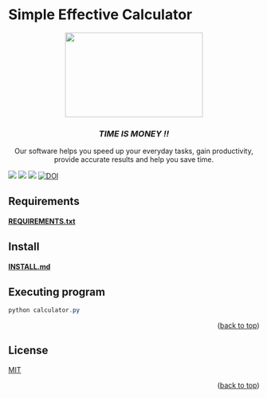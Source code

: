 # Simple Effective Calculator 
<!-- Head -->
<div align = "center">
  <a> <img src="https://user-images.githubusercontent.com/54409683/186730448-f2ebc21a-6107-4fa6-932a-1a5d9030daa2.png" width="276" height="170" /></a>
  <h3 alighn = "center"><b><i>TIME IS MONEY !! </i></b></h3>
  <p>Our software helps you speed up your everyday tasks, gain productivity, provide accurate results and help you save time.</p> 
</div>
<!-- SHIELDS -->

<a href="https://github.com/wutever0017/SE_group28_hw1/issues">
        <img src="https://img.shields.io/github/issues/wutever0017/SE_group28_hw1" /></a>
<a href="https://github.com/wutever0017/SE_group28_hw1/blob/main/LICENSE"> 
        <img src="https://img.shields.io/github/license/wutever0017/SE_group28_hw1" /></a>
<a href="https://github.com/wutever0017/SE_group28_hw1/actions/workflows/python-app.yml">
        <img src="https://github.com/wutever0017/SE_group28_hw1/actions/workflows/python-app.yml/badge.svg"/></a>     
<a href="https://doi.org/10.5281/zenodo.7026735"><img src="https://zenodo.org/badge/DOI/10.5281/zenodo.7026735.svg" alt="DOI"></a>



## Requirements
<a href="https://github.com/wutever0017/SE_group28_hw1/blob/main/requirements.txt"><h4>REQUIREMENTS.txt</a> 
## Install
<a href="https://github.com/wutever0017/SE_group28_hw1/blob/main/INSTALL.md"><h4>INSTALL.md</a> 

## Executing program
```powershell
python calculator.py
```
<p align="right">(<a href="https://github.com/wutever0017/SE_group28_hw1/blob/main/README.md">back to top</a>)</p>

## License
[MIT](https://github.com/wutever0017/SE_group28_hw1/blob/main/LICENSE)
<p align="right">(<a href="https://github.com/wutever0017/SE_group28_hw1/blob/main/README.md">back to top</a>)</p>
